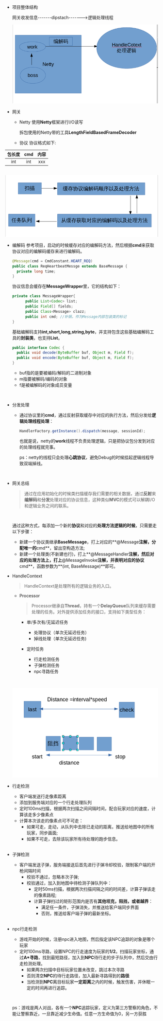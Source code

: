 - 项目整体结构

  网关收发信息-------dipstach------->逻辑处理线程

  ![结构](./src/resource/结构.png)



- 网关
  - Netty
     使用**Netty**框架进行I/O读写

     拆包使用的Netty带的工具**LengthFieldBasedFrameDecoder**
   - 协议
      协议格式如下:

| 包长度  | cmd  |  内容  |
| :--: | :--: | :--: |
| int  | int  | xxx  |
​		  ![编解码](./src/resource/编解码.png)

   - 编解码
      参考项目，启动的时候缓存对应的编解码方法，然后根据**cmd**来获取协议对应的编解码缓存来进行编解码。
      ​    
      ```java
      @Message(cmd = CmdConstant.HEART_REQ)
      public class ReqHeartbeatMessge extends BaseMessage {
      	private long time;
      }
      ```

      协议信息会缓存在**MessageWrapper**里，它的结构如下：
      ​    
      ```java
      private class MessageWrapper{
      		public List<Codec> list;
      		public Field[] fields;
      		public Class<Message> clazz;
      		public int cmd; //补锅，作为Message内部包装类的标记
      }
      ```

      基础编解码支持**int,short,long,string,byte**，并支持包含这些基础编解码工具的**封装类**，也支持**List**。
      ​    
      ```java
      public interface Codec {
      	public void decode(ByteBuffer buf, Object m, Field f);
      	public void encode(ByteBuffer buf, Object m, Field f);
      }
      ```

      - buf指的是要被编码/解码的二进制对象
      - m指要被解码/编码的对象
      - f是被编解码的对象成员变量

      ​

  - 分发处理

     - 通过协议里的**cmd**，通过反射获取缓存中对应的执行方法，然后分发给**逻辑处理线程处理**：

       ```java
       HandlerFactory.getInstance().dispatch(message, sessionId);
       ```

       也就是说，netty的**work**线程不负责处理逻辑，只是把协议包分发到对应的处理线程就完事。

       ps：netty的线程只会处理**心跳协议**，避免Debug的时候挂起逻辑线程导致双端掉线。

       ​

  - 网关总结

     > 通过在应用初始化的时候类扫描缓存我们需要的相关数据，通过**反射**来**编解码**和**分发**处理对应的协议信息，这种类似**MVC**的模式可以解耦I/O和逻辑业务之间的联系。

     ​

     通过这种方式，每添加一个新的**协议**和对应的**处理方法逻辑的时候**，只需要走以下步骤：

     - 新建一个协议类继承**BaseMessage**，打上对应的**@Message**注解，分配唯一的**cmd**，留出空构造方法;
     - 新建一个处理类(不新建也行)，打上**@MessageHandler**注解，然后对应的处理方法上，打上**@MessageInvoke**注解，并表明对应的协议**cmd**，函数参数为**(int, BaseMessage)**即可。


 


- HandleContext

  > HandleContext是处理所有的逻辑业务的入口。

  - Processor

    > Processor继承自**Thread**，持有一个**DelayQueue**队列来缓存需要处理的任务。对外提供添加任务的接口，支持如下类型任务：

    - 单/多次有/无延迟任务

      - 处理协议（单次无延迟任务）
      - 掉线处理（单次无延迟任务)

    - 定时任务

      - 行走检测任务
      - 子弹检测任务
      - npc寻路任务

      ​

  ![阻挡检测](./src/resource/阻挡.png)

- 行走检测

  - 客户端发送行走像素距离
  - 添加到服务端对应的一个行走处理队列
  - 定时100ms扫描，根据两次扫描之间间隔时间，配合玩家对应的速度，计算该走多少像素点
  - 计算本次该走的像素点可不可走：
    - 如果可走，走动，从队列中去除已走动的距离，推送给地图中的所有玩家，同步画面;
    - 如果不可走，去除该玩家所有待处理的跑步信息。

  </br>

- 子弹检测
    - 客户端发送子弹，服务端接送后首先进行子弹冷却校验，限制客户端的开枪间隔时间
      - 校验不通过，忽略本次子弹;
      - 校验通过，加入到地图中待检测子弹队列中：
        - 定时50ms扫描，根据两次扫描间隔之间的时间差，计算子弹该走的像素路程;
        - 计算子弹扫过的矩形范围内是否有**其他坦克，阻挡，或者越界**：
          - 满足任一条件，子弹消失，并推送给客户端同步界面
          - 否则，推送给客户端子弹的最新坐标。

    </br>

- npc行走检测
    - 游戏开始的时候，注册npc进入地图，然后指定该NPC追踪的对象是哪个玩家
    - 定时100ms寻路，设置NPC的行走速度为玩家的**1/2**。扫描玩家坐标，通过**A*寻路**，找到最短路径，加入到**NPC**待行走的步子队列中，然后交由行走检测处理。
      - 如果两次扫描中目标玩家位置未改变，跳过本次寻路
      - 否则清空**NPC**的待行走路径，加入最新寻路得到的**路径**
      - 当检测到**NPC**离目标玩家**一定距离**之内的时候，触发伤害，并休眠一定的时间再进行追踪。

    ​


  ps：游戏是两人对战，各有一个**NPC**追踪玩家，定义为第三方警察的角色，不能让警察靠近，一旦靠近减少生命值。任意一方生命值为0，另一方获胜

​	  	
